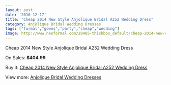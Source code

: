```yaml
---
layout: post
date: '2016-12-17'
title: "Cheap 2014 New Style Anjolique Bridal A252 Wedding Dress"
category: Anjolique Bridal Wedding Dresses
tags: ["formal","gowns","party","cheap","wedding"]
image: http://www.neoformal.com/20405-thickbox_default/cheap-2014-new-style-anjolique-bridal-a252-wedding-dress.jpg
---
```

Cheap 2014 New Style Anjolique Bridal A252 Wedding Dress

On Sales: **$404.99**
<a href="https://www.neoformal.com/en/anjolique-bridal-wedding-dresses-2014/6504-cheap-2014-new-style-anjolique-bridal-a252-wedding-dress.html"><amp-img layout="responsive" width="600" height="600" src="//www.neoformal.com/20405-thickbox_default/cheap-2014-new-style-anjolique-bridal-a252-wedding-dress.jpg" alt="Cheap 2014 New Style Anjolique Bridal A252 Wedding Dress 0" /></a>
<a href="https://www.neoformal.com/en/anjolique-bridal-wedding-dresses-2014/6504-cheap-2014-new-style-anjolique-bridal-a252-wedding-dress.html"><amp-img layout="responsive" width="600" height="600" src="//www.neoformal.com/20406-thickbox_default/cheap-2014-new-style-anjolique-bridal-a252-wedding-dress.jpg" alt="Cheap 2014 New Style Anjolique Bridal A252 Wedding Dress 1" /></a>

Buy it: [Cheap 2014 New Style Anjolique Bridal A252 Wedding Dress](https://www.neoformal.com/en/anjolique-bridal-wedding-dresses-2014/6504-cheap-2014-new-style-anjolique-bridal-a252-wedding-dress.html "Cheap 2014 New Style Anjolique Bridal A252 Wedding Dress")

View more: [Anjolique Bridal Wedding Dresses](https://www.neoformal.com/en/85-anjolique-bridal-wedding-dresses-2014 "Anjolique Bridal Wedding Dresses")